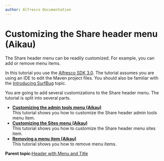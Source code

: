```yaml
---
author: Alfresco Documentation
---
```


# Customizing the Share header menu \(Aikau\)

The Share header menu can be readily customized. For example, you can add or remove menu items.

In this tutorial you use the [Alfresco SDK 3.0](../concepts/sdk-intro.md). The tutorial assumes you are using an IDE to edit the Maven project files. You should also be familiar with the [Introducing SurfBug](../concepts/dev-extensions-share-surfbug.md) topic.

You are going to add several customizations to the Share header menu. The tutorial is split into several parts.

-   **[Customizing the admin tools menu \(Aikau\)](../tasks/dev-extensions-share-tutorials-custom-header-admin-menu.md)**  
This tutorial shows you how to customize the Share header admin tools menu item.
-   **[Customizing the Sites menu \(Aikau\)](../tasks/dev-extensions-share-tutorials-custom-header-sites-menu.md)**  
This tutorial shows you how to customize the Share header menu sites item.
-   **[Removing a menu item \(Aikau\)](../tasks/dev-extensions-share-tutorials-custom-header-menu-item-removal.md)**  
This tutorial shows you how to remove menu items.

**Parent topic:**[Header with Menu and Title](../concepts/dev-extensions-share-tutorials-header-menu-title.md)

